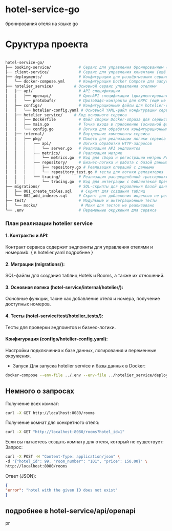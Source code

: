 # hotel-service-go
 бронирования отеля на языке go

# Сруктура проекта
```bash

hotel-service-go/
├── booking-service/            # Сервис для управления бронированием (ещё не реализован)
├── client-service/             # Сервис для управления клиентами (ещё не реализован)
├── deployments/                # Конфигурации для развёртывания сервисов
│   └── docker-compose.yml      # Конфигурация Docker Compose для запуска сервисов
├── hotelier_service/         # Основной сервис управления отелями
│   ├── api/                    # API спецификации
│   │   ├── openapi/            # OpenAPI спецификации (документирование API)
│   │   └── protobufs/          # Протобафс-контракты для GRPC (ещё не реализованы)
│   ├── configs/                # Конфигурационные файлы для hotelier-сервиса
│   │   └── hotelier-config.yaml # Основной YAML-файл конфигурации сервиса
│   ├── hotelier_service/     # Код основного сервиса
│   │   ├── Dockerfile          # Файл сборки Docker-образа для сервиса
│   │   ├── main.go             # Точка входа в приложение (основной файл сервера)
│   │   └── config.go           # Логика для обработки конфигурационных файлов
│   ├── internal/               # Внутренние компоненты сервиса
│   │   ├── pkg/                # Пакеты для реализации логики сервиса
│   │   │   ├── api/            # Логика обработки HTTP-запросов
│   │   │   │   └── server.go   # Реализация API эндпоинтов
│   │   │   ├── metrics/        # Реализация метрик
│   │   │   │   └── metrics.go  # Код для сбора и регистрации метрик Prometheus не реализован
│   │   │   ├── repository/     # Бизнес-логика и работа с базой данных
│   │   │   │   ├── repository.go # Реализация операций с данными 
│   │   │   │   └── repository_test.go # тесты для логики репозитория
│   │   │   └── tracing/        # Реализация распределённой трассировки
│   │   │       └── tracing.go  # Код для интеграции с библиотекой OpenTelemetry
├── migrations/                 # SQL-скрипты для управления базой данных
│   ├── 001_create_tables.sql    # Скрипт для создания таблиц
│   └── 002_add_indexes.sql     # Скрипт для добавления индексов не реализован
├── test/                       # Модульные и интеграционные тесты
│   └── mocks/                   # Моки для тестов не реализовано
└── .env                        # Переменные окружения для сервиса


```

### План реализации hotelier service
#### 1. Контракты и API:
Контракт сервиса содержит эндпоинты для управления отелями и номерамb:
{
в hotelier.yaml подробнее
}
#### 2. Миграции (migrations/):
   SQL-файлы для создания таблиц Hotels и Rooms, а также их отношений.
#### 3. Основная логика (hotel-service/internal/hotelier/):
   Основные функции, такие как добавление отеля и номера, получение доступных номеров.
#### 4. Тесты (hotel-service/test/hotelier_tests/):
   Тесты для проверки эндпоинтов и бизнес-логики.
#### Конфигурация (configs/hotelier-config.yaml):
 Настройки подключения к базе данных, логирования и переменные окружения.


* Запуск
  Для запуска hotelier service и базы данных в Docker:
``` bash
docker-compose --env-file ../.env --env-file ../hotelier_service/deployments/.env up --build

```
## Немного о запросах 

Получение всех комнат:
```bash
curl -X GET http://localhost:8080/rooms
```
Получение комнат для конкретного отеля:
```bash
curl -X GET "http://localhost:8080/rooms?hotel_id=1"
```

Если вы пытаетесь создать комнату для отеля, который не существует:
Запрос:
```bash
curl -X POST -H "Content-Type: application/json" \
-d '{"hotel_id": 99, "room_number": "101", "price": 150.00}' \
http://localhost:8080/rooms
```
Ответ (JSON):
```json
{
"error": "hotel with the given ID does not exist"
}
```
## подробнее в hotel-service/api/openapi
рг